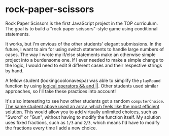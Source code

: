 # rock-paper-scissors

Rock Paper Scissors is the first JavaScript project in the TOP curriculum. The goal is to build a "rock paper scissors"-style game using conditional statements.

It works, but I'm envious of the other students' elegant submissions. In the future, I want to aim for using switch statements to handle large numbers of cases. The way I wrote my if/else statements make an otherwise simple project into a burdensome one. If I ever needed to make a simple change to the logic, I would need to edit 9 different cases and their respective strings by hand.

A fellow student (lookingcoolonavespa) was able to simplify the `playRound` function by using [logical operators && and ||](https://github.com/lookingcoolonavespa/rock-paper-scissors/blob/6362b85555060ca88aa2570a598e4c1209d821b6/app.js#L135). Other students used similar approaches, so I'll take these practices into account!

It's also interesting to see how other students got a random `computerChoice`. [The same student above used an array, which feels like the most efficient solution](https://github.com/lookingcoolonavespa/rock-paper-scissors/blob/6362b85555060ca88aa2570a598e4c1209d821b6/app.js#L124). This would allow you to add virtually unlimited choices, such as "Sword" or "Gun", without having to modify the function itself. My solution uses fixed fractions, such as `1/3` and `2/3`, which means I'd have to modify the fractions every time I add a new choice.